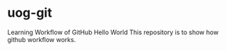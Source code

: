 # uog-git
Learning Workflow of GitHub
Hello World
This repository is to show how github workflow works.

